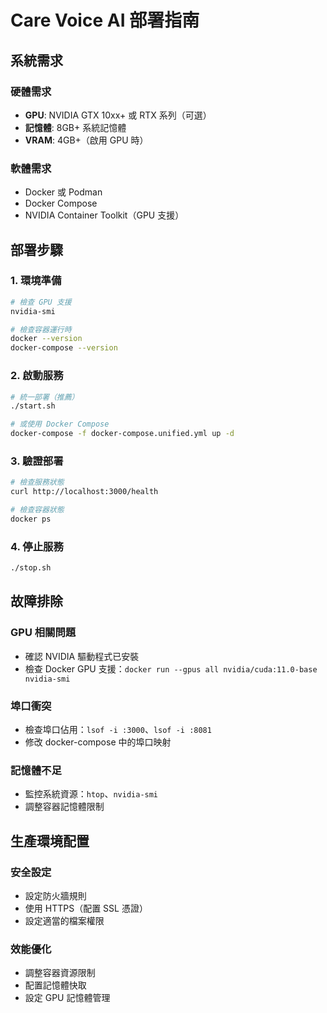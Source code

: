 # Care Voice AI 部署指南

## 系統需求

### 硬體需求
- **GPU**: NVIDIA GTX 10xx+ 或 RTX 系列（可選）
- **記憶體**: 8GB+ 系統記憶體
- **VRAM**: 4GB+（啟用 GPU 時）

### 軟體需求
- Docker 或 Podman
- Docker Compose
- NVIDIA Container Toolkit（GPU 支援）

## 部署步驟

### 1. 環境準備
```bash
# 檢查 GPU 支援
nvidia-smi

# 檢查容器運行時
docker --version
docker-compose --version
```

### 2. 啟動服務
```bash
# 統一部署（推薦）
./start.sh

# 或使用 Docker Compose
docker-compose -f docker-compose.unified.yml up -d
```

### 3. 驗證部署
```bash
# 檢查服務狀態
curl http://localhost:3000/health

# 檢查容器狀態
docker ps
```

### 4. 停止服務
```bash
./stop.sh
```

## 故障排除

### GPU 相關問題
- 確認 NVIDIA 驅動程式已安裝
- 檢查 Docker GPU 支援：`docker run --gpus all nvidia/cuda:11.0-base nvidia-smi`

### 埠口衝突
- 檢查埠口佔用：`lsof -i :3000`、`lsof -i :8081`
- 修改 docker-compose 中的埠口映射

### 記憶體不足
- 監控系統資源：`htop`、`nvidia-smi`
- 調整容器記憶體限制

## 生產環境配置

### 安全設定
- 設定防火牆規則
- 使用 HTTPS（配置 SSL 憑證）
- 設定適當的檔案權限

### 效能優化
- 調整容器資源限制
- 配置記憶體快取
- 設定 GPU 記憶體管理
